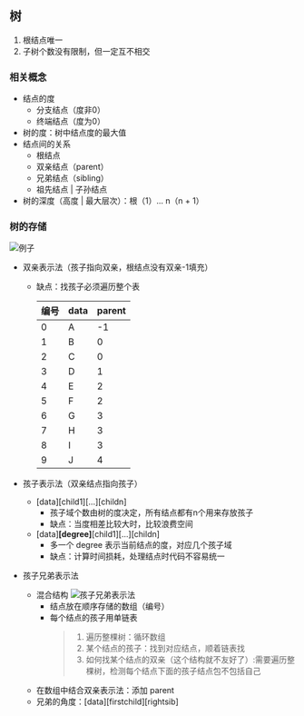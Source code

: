 ## 树

1. 根结点唯一
2. 子树个数没有限制，但一定互不相交

### 相关概念

- 结点的度
   + 分支结点（度非0）
   + 终端结点（度为0）
- 树的度：树中结点度的最大值
- 结点间的关系
   + 根结点
   + 双亲结点（parent）
   + 兄弟结点（sibling）
   + 祖先结点 | 子孙结点
- 树的深度（高度 | 最大层次）：根（1）... n（n + 1）

### 树的存储

![例子](https://s3.bmp.ovh/imgs/2022/04/27/7b0dfd4f4f914849.png)

- 双亲表示法（孩子指向双亲，根结点没有双亲-1填充）
  + 缺点：找孩子必须遍历整个表

    编号 | data | parent
    -- | -- | --
    0 | A | -1
    1 | B | 0
    2 | C | 0
    3 | D | 1
    4 | E | 2
    5 | F | 2
    6 | G | 3
    7 | H | 3
    8 | I | 3
    9 | J | 4
    
- 孩子表示法（双亲结点指向孩子）
  + [data][child1][...][childn]
    - 孩子域个数由树的度决定，所有结点都有n个用来存放孩子
    - 缺点：当度相差比较大时，比较浪费空间
  + [data]__[degree]__[child1][...][childn]
    - 多一个 degree 表示当前结点的度，对应几个孩子域
    - 缺点：计算时间损耗，处理结点时代码不容易统一
- 孩子兄弟表示法
  + 混合结构
    ![孩子兄弟表示法](https://s3.bmp.ovh/imgs/2022/04/27/2adaae7ced404a3f.png)
    - 结点放在顺序存储的数组（编号）
    - 每个结点的孩子用单链表
      > 1. 遍历整棵树：循环数组
      > 2. 某个结点的孩子：找到对应结点，顺着链表找
      > 3. 如何找某个结点的双亲（这个结构就不友好了）:需要遍历整棵树，检测每个结点下面的孩子结点包不包括自己
  + 在数组中结合双亲表示法：添加 parent
  + 兄弟的角度：[data][firstchild][rightsib]

